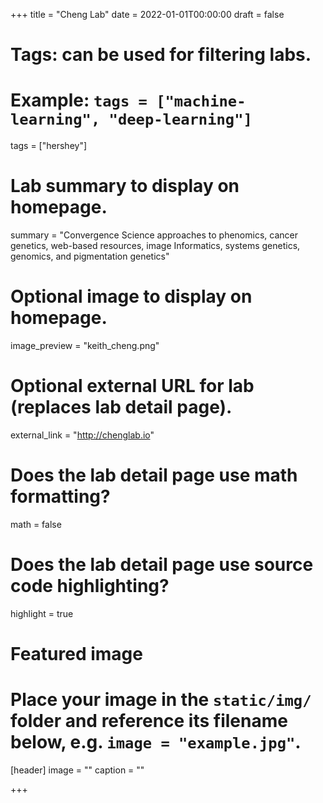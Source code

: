 +++
title = "Cheng Lab"
date = 2022-01-01T00:00:00
draft = false

# Tags: can be used for filtering labs.
# Example: `tags = ["machine-learning", "deep-learning"]`
tags = ["hershey"]

# Lab summary to display on homepage.
summary = "Convergence Science approaches to phenomics, cancer genetics, web-based resources, image Informatics, systems genetics, genomics, and pigmentation genetics"

# Optional image to display on homepage.
image_preview = "keith_cheng.png"

# Optional external URL for lab (replaces lab detail page).
external_link = "http://chenglab.io"

# Does the lab detail page use math formatting?
math = false

# Does the lab detail page use source code highlighting?
highlight = true

# Featured image
# Place your image in the `static/img/` folder and reference its filename below, e.g. `image = "example.jpg"`.
[header]
image = ""
caption = ""

+++
